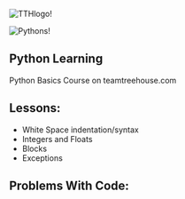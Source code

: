 ![TTHlogo!](https://5f1b853531d18152f604-ee4309621dbb9977cee37847af91896a.ssl.cf3.rackcdn.com/uploads/institute/logo/12343/big_team-treehouse.png)

![Pythons!](http://www.iconarchive.com/download/i73027/cornmanthe3rd/plex/Other-python.ico)

Python Learning
--
Python Basics Course on teamtreehouse.com


Lessons:
--
* White Space indentation/syntax
* Integers and Floats
* Blocks
* Exceptions

Problems With Code:
--

